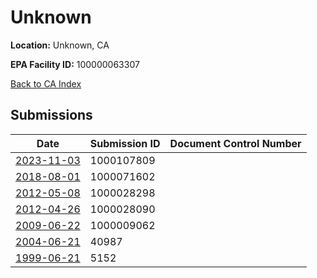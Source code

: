# Unknown

**Location:** Unknown, CA

**EPA Facility ID:** 100000063307

[Back to CA Index](../../index.md)

## Submissions

| Date | Submission ID | Document Control Number |
|------|--------------|-------------------------|
| [2023-11-03](submissions/1000107809.md) | 1000107809 |  |
| [2018-08-01](submissions/1000071602.md) | 1000071602 |  |
| [2012-05-08](submissions/1000028298.md) | 1000028298 |  |
| [2012-04-26](submissions/1000028090.md) | 1000028090 |  |
| [2009-06-22](submissions/1000009062.md) | 1000009062 |  |
| [2004-06-21](submissions/40987.md) | 40987 |  |
| [1999-06-21](submissions/5152.md) | 5152 |  |
